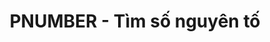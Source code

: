 ---
layout: post
title:  "PNUMBER - Tìm số nguyên tố"
categories: [math]
code: PNUMBER
src: PNUMBER.cpp
---